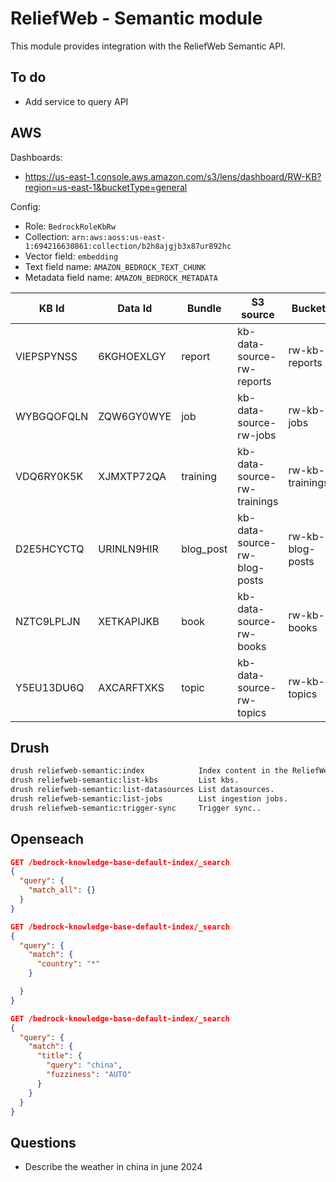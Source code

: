 # ReliefWeb - Semantic module

This module provides integration with the ReliefWeb Semantic API.

## To do

- Add service to query API

## AWS

Dashboards:

- https://us-east-1.console.aws.amazon.com/s3/lens/dashboard/RW-KB?region=us-east-1&bucketType=general

Config:

- Role: `BedrockRoleKbRw`
- Collection: `arn:aws:aoss:us-east-1:694216630861:collection/b2h8ajgjb3x87ur892hc`
- Vector field: `embedding`
- Text field name: `AMAZON_BEDROCK_TEXT_CHUNK`
- Metadata field name: `AMAZON_BEDROCK_METADATA`

| KB Id      | Data Id    | Bundle    | S3 source                    | Bucket           | Index           | KB                           |
| ---------- | ---------- | --------- | ---------------------------- | ---------------- | --------------- | ---------------------------- |
| VIEPSPYNSS | 6KGHOEXLGY | report    | kb-data-source-rw-reports    | rw-kb-reports    | rw-reports      | rw-knowledge-base-reports    |
| WYBGQOFQLN | ZQW6GY0WYE | job       | kb-data-source-rw-jobs       | rw-kb-jobs       | rw-jobs         | rw-knowledge-base-jobs       |
| VDQ6RY0K5K | XJMXTP72QA | training  | kb-data-source-rw-trainings  | rw-kb-trainings  | rw-trainings-2  | rw-knowledge-base-trainings  |
| D2E5HCYCTQ | URINLN9HIR | blog_post | kb-data-source-rw-blog-posts | rw-kb-blog-posts | rw-blog-posts-2 | rw-knowledge-base-blog-posts |
| NZTC9LPLJN | XETKAPIJKB | book      | kb-data-source-rw-books      | rw-kb-books      | rw-books-2      | rw-knowledge-base-books      |
| Y5EU13DU6Q | AXCARFTXKS | topic     | kb-data-source-rw-topics     | rw-kb-topics     | rw-topics       | rw-knowledge-base-topics     |

## Drush

```bash
drush reliefweb-semantic:index            Index content in the ReliefWeb API.
drush reliefweb-semantic:list-kbs         List kbs.
drush reliefweb-semantic:list-datasources List datasources.
drush reliefweb-semantic:list-jobs        List ingestion jobs.
drush reliefweb-semantic:trigger-sync     Trigger sync..
```

## Openseach

```json
GET /bedrock-knowledge-base-default-index/_search
{
  "query": {
    "match_all": {}
  }
}
```

```json
GET /bedrock-knowledge-base-default-index/_search
{
  "query": {
    "match": {
      "country": "*"
    }

  }
}
```

```json
GET /bedrock-knowledge-base-default-index/_search
{
  "query": {
    "match": {
      "title": {
        "query": "china",
        "fuzziness": "AUTO"
      }
    }
  }
}
```

## Questions

- Describe the weather in china in june 2024
